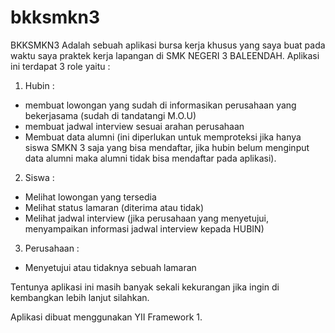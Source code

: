 # bkksmkn3

BKKSMKN3 Adalah sebuah aplikasi bursa kerja khusus yang saya buat pada waktu saya praktek kerja lapangan di SMK NEGERI 3 BALEENDAH.
Aplikasi ini terdapat 3 role yaitu :

1. Hubin : 
  - membuat lowongan yang sudah di informasikan perusahaan yang bekerjasama (sudah di tandatangi M.O.U)
  - membuat jadwal interview sesuai arahan perusahaan
  - Membuat data alumni (ini diperlukan untuk memproteksi jika hanya siswa SMKN 3 saja yang bisa mendaftar, jika hubin belum menginput data alumni maka alumni tidak bisa mendaftar pada aplikasi).
     
2. Siswa : 
  - Melihat lowongan yang tersedia
  - Melihat status lamaran (diterima atau tidak)
  - Melihat jadwal interview (jika perusahaan yang menyetujui, menyampaikan informasi jadwal interview kepada HUBIN)
  
3. Perusahaan :
  - Menyetujui atau tidaknya sebuah lamaran
  
  Tentunya aplikasi ini masih banyak sekali kekurangan jika ingin di kembangkan lebih lanjut silahkan.
  
  Aplikasi dibuat menggunakan YII Framework 1.
